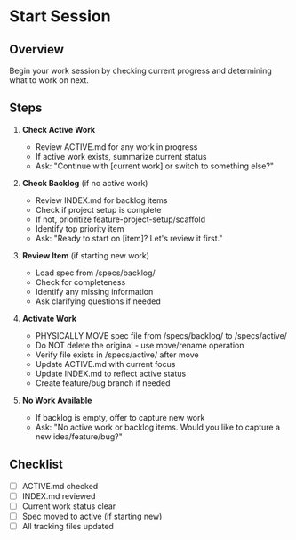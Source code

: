 # Start Session

## Overview
Begin your work session by checking current progress and determining what to work on next.

## Steps

1. **Check Active Work**
   - Review ACTIVE.md for any work in progress
   - If active work exists, summarize current status
   - Ask: "Continue with [current work] or switch to something else?"

2. **Check Backlog** (if no active work)
   - Review INDEX.md for backlog items
   - Check if project setup is complete
   - If not, prioritize feature-project-setup/scaffold
   - Identify top priority item
   - Ask: "Ready to start on [item]? Let's review it first."

3. **Review Item** (if starting new work)
   - Load spec from /specs/backlog/
   - Check for completeness
   - Identify any missing information
   - Ask clarifying questions if needed

4. **Activate Work**
   - PHYSICALLY MOVE spec file from /specs/backlog/ to /specs/active/
   - Do NOT delete the original - use move/rename operation
   - Verify file exists in /specs/active/ after move
   - Update ACTIVE.md with current focus
   - Update INDEX.md to reflect active status
   - Create feature/bug branch if needed

5. **No Work Available**
   - If backlog is empty, offer to capture new work
   - Ask: "No active work or backlog items. Would you like to capture a new idea/feature/bug?"

## Checklist
- [ ] ACTIVE.md checked
- [ ] INDEX.md reviewed
- [ ] Current work status clear
- [ ] Spec moved to active (if starting new)
- [ ] All tracking files updated